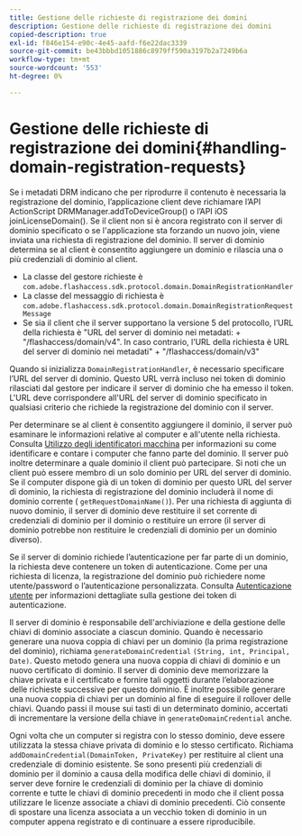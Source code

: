 ```yaml
---
title: Gestione delle richieste di registrazione dei domini
description: Gestione delle richieste di registrazione dei domini
copied-description: true
exl-id: f846e154-e90c-4e45-aafd-f6e22dac3339
source-git-commit: be43bbbd1051886c8979ff590a3197b2a7249b6a
workflow-type: tm+mt
source-wordcount: '553'
ht-degree: 0%

---
```


# Gestione delle richieste di registrazione dei domini{#handling-domain-registration-requests}

Se i metadati DRM indicano che per riprodurre il contenuto è necessaria la registrazione del dominio, l’applicazione client deve richiamare l’API ActionScript DRMManager.addToDeviceGroup() o l’API iOS joinLicenseDomain(). Se il client non si è ancora registrato con il server di dominio specificato o se l&#39;applicazione sta forzando un nuovo join, viene inviata una richiesta di registrazione del dominio. Il server di dominio determina se al client è consentito aggiungere un dominio e rilascia una o più credenziali di dominio al client.

* La classe del gestore richieste è `com.adobe.flashaccess.sdk.protocol.domain.DomainRegistrationHandler`
* La classe del messaggio di richiesta è `com.adobe.flashaccess.sdk.protocol.domain.DomainRegistrationRequestMessage`
* Se sia il client che il server supportano la versione 5 del protocollo, l’URL della richiesta è &quot;URL del server di dominio nei metadati: + &quot;/flashaccess/domain/v4&quot;. In caso contrario, l’URL della richiesta è URL del server di dominio nei metadati&quot; + &quot;/flashaccess/domain/v3&quot;

Quando si inizializza `DomainRegistrationHandler`, è necessario specificare l’URL del server di dominio. Questo URL verrà incluso nei token di dominio rilasciati dal gestore per indicare il server di dominio che ha emesso il token. L&#39;URL deve corrispondere all&#39;URL del server di dominio specificato in qualsiasi criterio che richiede la registrazione del dominio con il server.

Per determinare se al client è consentito aggiungere il dominio, il server può esaminare le informazioni relative al computer e all&#39;utente nella richiesta. Consulta [Utilizzo degli identificatori macchina](../../aaxs-protecting-content/content-implementing-the-license-server/content-processing-aaxs-requests/content-using-machine-ids.md) per informazioni su come identificare e contare i computer che fanno parte del dominio. Il server può inoltre determinare a quale dominio il client può partecipare. Si noti che un client può essere membro di un solo dominio per URL del server di dominio. Se il computer dispone già di un token di dominio per questo URL del server di dominio, la richiesta di registrazione del dominio includerà il nome di dominio corrente ( `getRequestDomainName()`). Per una richiesta di aggiunta di nuovo dominio, il server di dominio deve restituire il set corrente di credenziali di dominio per il dominio o restituire un errore (il server di dominio potrebbe non restituire le credenziali di dominio per un dominio diverso).

Se il server di dominio richiede l’autenticazione per far parte di un dominio, la richiesta deve contenere un token di autenticazione. Come per una richiesta di licenza, la registrazione del dominio può richiedere nome utente/password o l’autenticazione personalizzata. Consulta [Autenticazione utente](../../aaxs-protecting-content/content-introduction/content-usage-rules/content-authentication/content-user-authentication.md) per informazioni dettagliate sulla gestione dei token di autenticazione.

Il server di dominio è responsabile dell&#39;archiviazione e della gestione delle chiavi di dominio associate a ciascun dominio. Quando è necessario generare una nuova coppia di chiavi per un dominio (la prima registrazione del dominio), richiama `generateDomainCredential` `(String, int, Principal, Date)`. Questo metodo genera una nuova coppia di chiavi di dominio e un nuovo certificato di dominio. Il server di dominio deve memorizzare la chiave privata e il certificato e fornire tali oggetti durante l’elaborazione delle richieste successive per questo dominio. È inoltre possibile generare una nuova coppia di chiavi per un dominio al fine di eseguire il rollover delle chiavi. Quando passi il mouse sui tasti di un determinato dominio, accertati di incrementare la versione della chiave in `generateDomainCredential` anche.

Ogni volta che un computer si registra con lo stesso dominio, deve essere utilizzata la stessa chiave privata di dominio e lo stesso certificato. Richiama `addDomainCredential(DomainToken, PrivateKey)` per restituire al client una credenziale di dominio esistente. Se sono presenti più credenziali di dominio per il dominio a causa della modifica delle chiavi di dominio, il server deve fornire le credenziali di dominio per la chiave di dominio corrente e tutte le chiavi di dominio precedenti in modo che il client possa utilizzare le licenze associate a chiavi di dominio precedenti. Ciò consente di spostare una licenza associata a un vecchio token di dominio in un computer appena registrato e di continuare a essere riproducibile.
